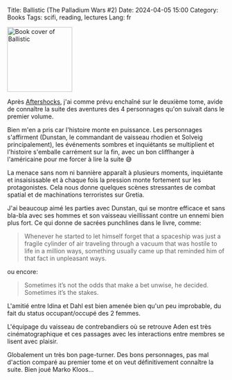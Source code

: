 Title: Ballistic (The Palladium Wars #2)
Date: 2024-04-05 15:00
Category: Books
Tags: scifi, reading, lectures
Lang: fr

<img src="https://images-na.ssl-images-amazon.com/images/S/compressed.photo.goodreads.com/books/1572534176i/45458991.jpg" alt="Book cover of Ballistic" width="150" height="auto">

Après [Aftershocks]({filename}/books/aftershocks.md), j'ai comme prévu enchaîné sur le deuxième tome, avide de connaître la suite des aventures des 4 personnages qu'on suivait dans le premier volume.

Bien m'en a pris car l'histoire monte en puissance. Les personnages s'affirment (Dunstan, le commandant de vaisseau rhodien et Solveig principalement), les événements sombres et inquiétants se multiplient et l'histoire s'emballe carrément sur la fin, avec un bon cliffhanger à l'américaine pour me forcer à lire la suite 😅

La menace sans nom ni bannière apparaît à plusieurs moments, inquiétante et insaisissable et à chaque fois la pression monte fortement sur les protagonistes. Cela nous donne quelques scènes stressantes de combat spatial et de machinations terroristes sur Gretia.

J'ai beaucoup aimé les parties avec Dunstan, qui se montre efficace et sans bla-bla avec ses hommes et son vaisseau vieillissant contre un ennemi bien plus fort. Ce qui donne de sacrées punchlines dans le livre, comme:

> Whenever he started to let himself forget that a spaceship was just a fragile cylinder of air traveling through a vacuum that was hostile to life in a million ways, something usually came up that reminded him of that fact in unpleasant ways.

ou encore:

> Sometimes it’s not the odds that make a bet unwise, he decided. Sometimes it’s the stakes.

L'amitié entre Idina et Dahl est bien amenée bien qu'un peu improbable, du fait du status occupant/occupé des 2 femmes.

L'équipage du vaisseau de contrebandiers où se retrouve Aden est très cinématographique et ces passages avec les interactions entre membres se lisent avec plaisir.

Globalement un très bon page-turner. Des bons personnages, pas mal d'action comparé au premier tome et on veut définitivement connaître la suite. Bien joué Marko Kloos...
